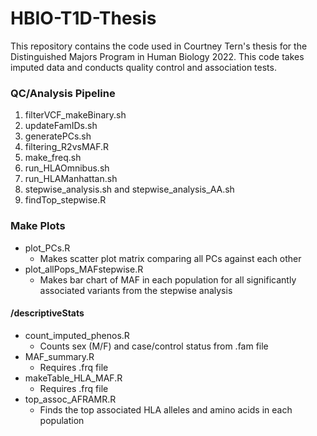 # HBIO-T1D-Thesis
This repository contains the code used in Courtney Tern's thesis for the Distinguished Majors Program in Human Biology 2022. This code takes imputed data and conducts quality control and association tests.
<br>

### QC/Analysis Pipeline 

1. filterVCF_makeBinary.sh
2. updateFamIDs.sh
2. generatePCs.sh
3. filtering_R2vsMAF.R
4. make_freq.sh
5. run_HLAOmnibus.sh
6. run_HLAManhattan.sh
7. stepwise_analysis.sh and stepwise_analysis_AA.sh
8. findTop_stepwise.R

### Make Plots
* plot_PCs.R
  - Makes scatter plot matrix comparing all PCs against each other
* plot_allPops_MAFstepwise.R
  - Makes bar chart of MAF in each population for all significantly associated variants from the stepwise analysis

#### /descriptiveStats
* count_imputed_phenos.R
  - Counts sex (M/F) and case/control status from .fam file
* MAF_summary.R
  - Requires .frq file
* makeTable_HLA_MAF.R
  - Requires .frq file
* top_assoc_AFRAMR.R
  - Finds the top associated HLA alleles and amino acids in each population
